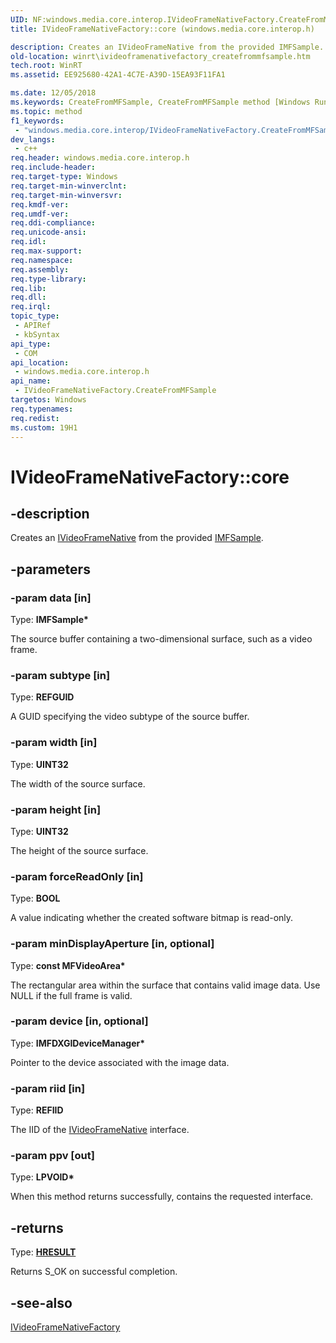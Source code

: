 ```yaml
---
UID: NF:windows.media.core.interop.IVideoFrameNativeFactory.CreateFromMFSample
title: IVideoFrameNativeFactory::core (windows.media.core.interop.h)

description: Creates an IVideoFrameNative from the provided IMFSample.
old-location: winrt\ivideoframenativefactory_createfrommfsample.htm
tech.root: WinRT
ms.assetid: EE925680-42A1-4C7E-A39D-15EA93F11FA1

ms.date: 12/05/2018
ms.keywords: CreateFromMFSample, CreateFromMFSample method [Windows Runtime], CreateFromMFSample method [Windows Runtime],IVideoFrameNativeFactory interface, IVideoFrameNativeFactory interface [Windows Runtime],CreateFromMFSample method, IVideoFrameNativeFactory.CreateFromMFSample, IVideoFrameNativeFactory.core, IVideoFrameNativeFactory::CreateFromMFSample, IVideoFrameNativeFactory::core, windows/IVideoFrameNativeFactory::CreateFromMFSample, winrt.ivideoframenativefactory_createfrommfsample
ms.topic: method
f1_keywords: 
 - "windows.media.core.interop/IVideoFrameNativeFactory.CreateFromMFSample"
dev_langs:
 - c++
req.header: windows.media.core.interop.h
req.include-header: 
req.target-type: Windows
req.target-min-winverclnt: 
req.target-min-winversvr: 
req.kmdf-ver: 
req.umdf-ver: 
req.ddi-compliance: 
req.unicode-ansi: 
req.idl: 
req.max-support: 
req.namespace: 
req.assembly: 
req.type-library: 
req.lib: 
req.dll: 
req.irql: 
topic_type:
 - APIRef
 - kbSyntax
api_type:
 - COM
api_location:
 - windows.media.core.interop.h
api_name:
 - IVideoFrameNativeFactory.CreateFromMFSample
targetos: Windows
req.typenames: 
req.redist: 
ms.custom: 19H1
---
```


# IVideoFrameNativeFactory::core


## -description


Creates an <a href="https://docs.microsoft.com/windows/desktop/api/windows.media.core.interop/nn-windows-media-core-interop-ivideoframenative">IVideoFrameNative</a> from the provided <a href="https://docs.microsoft.com/windows/desktop/api/mfobjects/nn-mfobjects-imfsample">IMFSample</a>.


## -parameters




### -param data [in]

Type: <b>IMFSample*</b>

The source buffer containing a two-dimensional surface, such as a video frame.


### -param subtype [in]

Type: <b>REFGUID</b>

A GUID specifying the video subtype of the source buffer.


### -param width [in]

Type: <b>UINT32</b>

The width of the source surface.


### -param height [in]

Type: <b>UINT32</b>

The height of the source surface.


### -param forceReadOnly [in]

Type: <b>BOOL</b>

A value indicating whether the created software bitmap is read-only.


### -param minDisplayAperture [in, optional]

Type: <b>const MFVideoArea*</b>

The rectangular area within the surface that contains valid image data. Use NULL if the full frame is valid.


### -param device [in, optional]

Type: <b>IMFDXGIDeviceManager*</b>

Pointer to the device associated with the image data.


### -param riid [in]

Type: <b>REFIID</b>

The IID of the <a href="https://docs.microsoft.com/windows/desktop/api/windows.media.core.interop/nn-windows-media-core-interop-ivideoframenative">IVideoFrameNative</a> interface.


### -param ppv [out]

Type: <b>LPVOID*</b>

When this method returns successfully, contains the requested interface.


## -returns



Type: <b><a href="/windows/win32/com/structure-of-com-error-codes">HRESULT</a></b>

Returns S_OK on successful completion.




## -see-also




<a href="https://docs.microsoft.com/windows/desktop/api/windows.media.core.interop/nn-windows-media-core-interop-ivideoframenativefactory">IVideoFrameNativeFactory</a>
 

 


